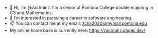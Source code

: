- 👋 Hi, I’m @zachhinz. I'm a senior at Pomona College double majoring in CS and Mathematics. 
- 👀 I’m interested in pursuing a career in software engineering. 
- 📫 You can contact me at my email: zcha2020@mymail.pomona.edu
- My online home base is currently here: https://zachhinz.pages.dev/

<!---
zachhinz/zachhinz is a ✨ special ✨ repository because its `README.md` (this file) appears on your GitHub profile.
You can click the Preview link to take a look at your changes.
--->
